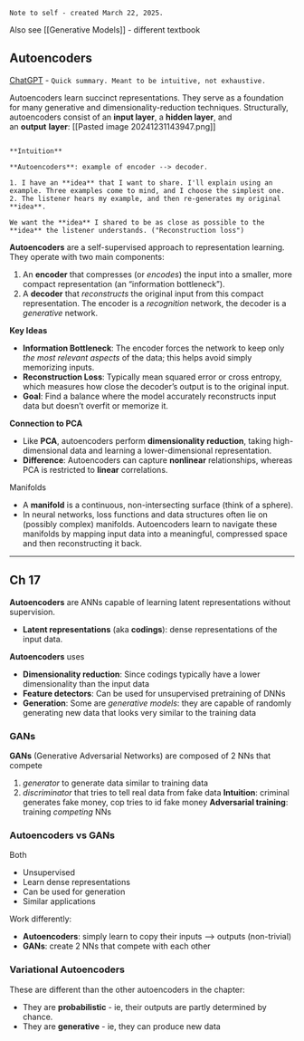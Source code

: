 ```ad-sam
Note to self - created March 22, 2025. 
```


Also see [[Generative Models]] - different textbook

## Autoencoders

[ChatGPT](https://chatgpt.com/share/67dee1a1-8600-8000-88c7-ffce728e06cf) - `Quick summary. Meant to be intuitive, not exhaustive.`

Autoencoders learn succinct representations. They serve as a foundation for many generative and dimensionality-reduction techniques.
Structurally, autoencoders consist of an **input layer**, a **hidden layer**, and an **output** **layer**: [[Pasted image 20241231143947.png]]

```ad-sam

**Intuition**

**Autoencoders**: example of encoder --> decoder.

1. I have an **idea** that I want to share. I'll explain using an example. Three examples come to mind, and I choose the simplest one.
2. The listener hears my example, and then re-generates my original **idea**.

We want the **idea** I shared to be as close as possible to the **idea** the listener understands. ("Reconstruction loss")

```

**Autoencoders** are a self-supervised approach to representation learning. They operate with two main components:
1. An **encoder** that compresses (or *encodes*) the input into a smaller, more compact representation (an “information bottleneck”).
2. A **decoder** that *reconstructs* the original input from this compact representation.
The encoder is a *recognition* network, the decoder is a *generative* network.

**Key Ideas**
- **Information Bottleneck**: The encoder forces the network to keep only *the most relevant aspects* of the data; this helps avoid simply memorizing inputs.
- **Reconstruction Loss**: Typically mean squared error or cross entropy, which measures how close the decoder’s output is to the original input.
- **Goal**: Find a balance where the model accurately reconstructs input data but doesn’t overfit or memorize it.

**Connection to PCA**
- Like **PCA**, autoencoders perform **dimensionality reduction**, taking high-dimensional data and learning a lower-dimensional representation.
- **Difference**: Autoencoders can capture **nonlinear** relationships, whereas PCA is restricted to **linear** correlations.

Manifolds
- A **manifold** is a continuous, non-intersecting surface (think of a sphere).
- In neural networks, loss functions and data structures often lie on (possibly complex) manifolds. Autoencoders learn to navigate these manifolds by mapping input data into a meaningful, compressed space and then reconstructing it back.

---

## Ch 17

**Autoencoders** are ANNs capable of learning latent representations without supervision. 
- **Latent representations** (aka **codings**): dense representations of the input data.

**Autoencoders** uses
- **Dimensionality reduction**: Since codings typically have a lower dimensionality than the input data
- **Feature detectors**: Can be used for unsupervised pretraining of DNNs
- **Generation**: Some are _generative models_: they are capable of randomly generating new data that looks very similar to the training data

### GANs

**GANs** (Generative Adversarial Networks) are composed of 2 NNs that compete
1. *generator* to generate data similar to training data 
2. *discriminator* that tries to tell real data from fake data
**Intuition**: criminal generates fake money, cop tries to id fake money
**Adversarial training**: training *competing* NNs

### Autoencoders vs GANs
Both
- Unsupervised
- Learn dense representations
- Can be used for generation
- Similar applications

Work differently:
- **Autoencoders**: simply learn to copy their inputs --> outputs (non-trivial)
- **GANs**: create 2 NNs that compete with each other

 
### Variational Autoencoders

These are different than the other autoencoders in the chapter:
- They are **probabilistic** - ie, their outputs are partly determined by chance.
- They are **generative** - ie, they can produce new data




